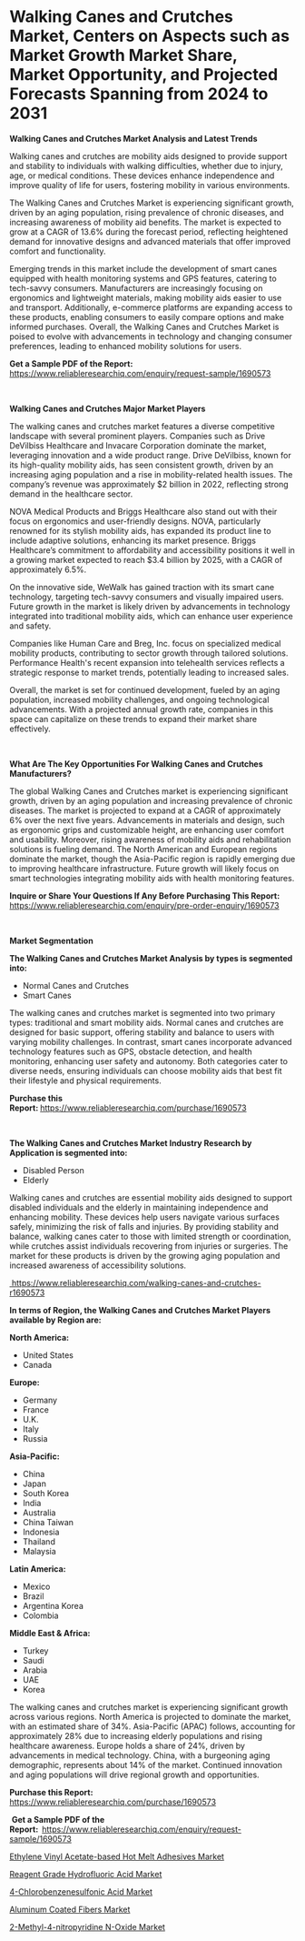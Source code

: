 <p><h1>Walking Canes and Crutches Market, Centers on Aspects such as Market Growth Market Share, Market Opportunity, and Projected Forecasts Spanning from 2024 to 2031</h1></p><p><strong>Walking Canes and Crutches Market Analysis and Latest Trends</strong></p>
<p><p>Walking canes and crutches are mobility aids designed to provide support and stability to individuals with walking difficulties, whether due to injury, age, or medical conditions. These devices enhance independence and improve quality of life for users, fostering mobility in various environments.</p><p>The Walking Canes and Crutches Market is experiencing significant growth, driven by an aging population, rising prevalence of chronic diseases, and increasing awareness of mobility aid benefits. The market is expected to grow at a CAGR of 13.6% during the forecast period, reflecting heightened demand for innovative designs and advanced materials that offer improved comfort and functionality. </p><p>Emerging trends in this market include the development of smart canes equipped with health monitoring systems and GPS features, catering to tech-savvy consumers. Manufacturers are increasingly focusing on ergonomics and lightweight materials, making mobility aids easier to use and transport. Additionally, e-commerce platforms are expanding access to these products, enabling consumers to easily compare options and make informed purchases. Overall, the Walking Canes and Crutches Market is poised to evolve with advancements in technology and changing consumer preferences, leading to enhanced mobility solutions for users.</p></p>
<p><strong>Get a Sample PDF of the Report:&nbsp;</strong> <a href="https://www.reliableresearchiq.com/enquiry/request-sample/1690573?utm_campaign=1735&utm_medium=2&utm_source=Github&utm_content=ia&utm_term=17102024&utm_id=walking-canes-and-crutches">https://www.reliableresearchiq.com/enquiry/request-sample/1690573</a></p>
<p>&nbsp;</p>
<p><strong>Walking Canes and Crutches Major Market Players</strong></p>
<p><p>The walking canes and crutches market features a diverse competitive landscape with several prominent players. Companies such as Drive DeVilbiss Healthcare and Invacare Corporation dominate the market, leveraging innovation and a wide product range. Drive DeVilbiss, known for its high-quality mobility aids, has seen consistent growth, driven by an increasing aging population and a rise in mobility-related health issues. The company’s revenue was approximately $2 billion in 2022, reflecting strong demand in the healthcare sector.</p><p>NOVA Medical Products and Briggs Healthcare also stand out with their focus on ergonomics and user-friendly designs. NOVA, particularly renowned for its stylish mobility aids, has expanded its product line to include adaptive solutions, enhancing its market presence. Briggs Healthcare’s commitment to affordability and accessibility positions it well in a growing market expected to reach $3.4 billion by 2025, with a CAGR of approximately 6.5%.</p><p>On the innovative side, WeWalk has gained traction with its smart cane technology, targeting tech-savvy consumers and visually impaired users. Future growth in the market is likely driven by advancements in technology integrated into traditional mobility aids, which can enhance user experience and safety.</p><p>Companies like Human Care and Breg, Inc. focus on specialized medical mobility products, contributing to sector growth through tailored solutions. Performance Health's recent expansion into telehealth services reflects a strategic response to market trends, potentially leading to increased sales.</p><p>Overall, the market is set for continued development, fueled by an aging population, increased mobility challenges, and ongoing technological advancements. With a projected annual growth rate, companies in this space can capitalize on these trends to expand their market share effectively.</p></p>
<p>&nbsp;</p>
<p><strong>What Are The Key Opportunities For Walking Canes and Crutches Manufacturers?</strong></p>
<p><p>The global Walking Canes and Crutches market is experiencing significant growth, driven by an aging population and increasing prevalence of chronic diseases. The market is projected to expand at a CAGR of approximately 6% over the next five years. Advancements in materials and design, such as ergonomic grips and customizable height, are enhancing user comfort and usability. Moreover, rising awareness of mobility aids and rehabilitation solutions is fueling demand. The North American and European regions dominate the market, though the Asia-Pacific region is rapidly emerging due to improving healthcare infrastructure. Future growth will likely focus on smart technologies integrating mobility aids with health monitoring features.</p></p>
<p><strong>Inquire or Share Your Questions If Any Before Purchasing This Report:</strong> <a href="https://www.reliableresearchiq.com/enquiry/pre-order-enquiry/1690573?utm_campaign=1735&utm_medium=2&utm_source=Github&utm_content=ia&utm_term=17102024&utm_id=walking-canes-and-crutches">https://www.reliableresearchiq.com/enquiry/pre-order-enquiry/1690573</a></p>
<p>&nbsp;</p>
<p><strong>Market Segmentation</strong></p>
<p><strong>The Walking Canes and Crutches Market Analysis by types is segmented into:</strong></p>
<p><ul><li>Normal Canes and Crutches</li><li>Smart Canes</li></ul></p>
<p><p>The walking canes and crutches market is segmented into two primary types: traditional and smart mobility aids. Normal canes and crutches are designed for basic support, offering stability and balance to users with varying mobility challenges. In contrast, smart canes incorporate advanced technology features such as GPS, obstacle detection, and health monitoring, enhancing user safety and autonomy. Both categories cater to diverse needs, ensuring individuals can choose mobility aids that best fit their lifestyle and physical requirements.</p></p>
<p><strong>Purchase this Report:&nbsp;</strong><a href="https://www.reliableresearchiq.com/purchase/1690573?utm_campaign=1735&utm_medium=2&utm_source=Github&utm_content=ia&utm_term=17102024&utm_id=walking-canes-and-crutches">https://www.reliableresearchiq.com/purchase/1690573</a></p>
<p>&nbsp;</p>
<p><strong>The Walking Canes and Crutches Market Industry Research by Application is segmented into:</strong></p>
<p><ul><li>Disabled Person</li><li>Elderly</li></ul></p>
<p><p>Walking canes and crutches are essential mobility aids designed to support disabled individuals and the elderly in maintaining independence and enhancing mobility. These devices help users navigate various surfaces safely, minimizing the risk of falls and injuries. By providing stability and balance, walking canes cater to those with limited strength or coordination, while crutches assist individuals recovering from injuries or surgeries. The market for these products is driven by the growing aging population and increased awareness of accessibility solutions.</p></p>
<p><a href="https://www.reliableresearchiq.com/walking-canes-and-crutches-r1690573?utm_campaign=1735&utm_medium=2&utm_source=Github&utm_content=ia&utm_term=17102024&utm_id=walking-canes-and-crutches">&nbsp;https://www.reliableresearchiq.com/walking-canes-and-crutches-r1690573</a></p>
<p><strong>In terms of Region, the Walking Canes and Crutches Market Players available by Region are:</strong></p>
<p>
    <p> <strong> North America: </strong>
        <ul>
            <li>United States</li>
            <li>Canada</li>
        </ul>
        </p> 
    <p> <strong> Europe: </strong>
        <ul>
            <li>Germany</li>
            <li>France</li>
            <li>U.K.</li>
            <li>Italy</li>
            <li>Russia</li>
        </ul>
        </p> 
    <p> <strong> Asia-Pacific: </strong>
        <ul>
            <li>China</li>
            <li>Japan</li>
            <li>South Korea</li>
            <li>India</li>
            <li>Australia</li>
            <li>China Taiwan</li>
            <li>Indonesia</li>
            <li>Thailand</li>
            <li>Malaysia</li>
        </ul>
        </p> 
    <p> <strong> Latin America: </strong>
        <ul>
            <li>Mexico</li>
            <li>Brazil</li>
            <li>Argentina Korea</li>
            <li>Colombia</li>
        </ul>
        </p> 
    <p> <strong> Middle East & Africa: </strong>
        <ul>
            <li>Turkey</li>
            <li>Saudi</li>
            <li>Arabia</li>
            <li>UAE</li>
            <li>Korea</li>
        </ul>
    </p>
    </p>
<p><p>The walking canes and crutches market is experiencing significant growth across various regions. North America is projected to dominate the market, with an estimated share of 34%. Asia-Pacific (APAC) follows, accounting for approximately 28% due to increasing elderly populations and rising healthcare awareness. Europe holds a share of 24%, driven by advancements in medical technology. China, with a burgeoning aging demographic, represents about 14% of the market. Continued innovation and aging populations will drive regional growth and opportunities.</p></p>
<p><strong>Purchase this Report: </strong><a href="https://www.reliableresearchiq.com/purchase/1690573?utm_campaign=1735&utm_medium=2&utm_source=Github&utm_content=ia&utm_term=17102024&utm_id=walking-canes-and-crutches">https://www.reliableresearchiq.com/purchase/1690573</a></p>
<p>&nbsp;<strong>Get a Sample PDF of the Report:&nbsp;&nbsp;</strong><a href="https://www.reliableresearchiq.com/enquiry/request-sample/1690573?utm_campaign=1735&utm_medium=2&utm_source=Github&utm_content=ia&utm_term=17102024&utm_id=walking-canes-and-crutches">https://www.reliableresearchiq.com/enquiry/request-sample/1690573</a></p>
<p><strong></strong></p>
<p><p><a href="https://www.linkedin.com/pulse/ethylene-vinyl-acetate-based-hot-melt-adhesives-market-global-fepkf?utm_campaign=1735&utm_medium=2&utm_source=Github&utm_content=ia&utm_term=17102024&utm_id=walking-canes-and-crutches">Ethylene Vinyl Acetate-based Hot Melt Adhesives Market</a></p><p><a href="https://www.linkedin.com/pulse/reagent-grade-hydrofluoric-acid-market-trends-detailed-study-kzomf?utm_campaign=1735&utm_medium=2&utm_source=Github&utm_content=ia&utm_term=17102024&utm_id=walking-canes-and-crutches">Reagent Grade Hydrofluoric Acid Market</a></p><p><a href="https://www.linkedin.com/pulse/4-chlorobenzenesulfonic-acid-market-global-insights-regional-uzlrf?utm_campaign=1735&utm_medium=2&utm_source=Github&utm_content=ia&utm_term=17102024&utm_id=walking-canes-and-crutches">4-Chlorobenzenesulfonic Acid Market</a></p><p><a href="https://www.linkedin.com/pulse/global-aluminum-coated-fibers-market-share-growth-opportunities-3fy4f?utm_campaign=1735&utm_medium=2&utm_source=Github&utm_content=ia&utm_term=17102024&utm_id=walking-canes-and-crutches">Aluminum Coated Fibers Market</a></p><p><a href="https://www.linkedin.com/pulse/investing-2-methyl-4-nitropyridine-n-oxide-market-trends-focsf?utm_campaign=1735&utm_medium=2&utm_source=Github&utm_content=ia&utm_term=17102024&utm_id=walking-canes-and-crutches">2-Methyl-4-nitropyridine N-Oxide Market</a></p></p>